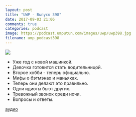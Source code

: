 ```yaml
---
layout: post
title: "UWP - Выпуск 398"
date: 2017-09-03 21:06
comments: true
categories: podcast
image: https://podcast.umputun.com/images/uwp/uwp398.jpg
filename: ump_podcast398
---
```

![](https://podcast.umputun.com/images/uwp/uwp398.jpg)

- Уже год с новой машинкой.
- Девочка готовится стать водительницой.
- Второе хобби - теперь официально.
- Мифы о бэтмэнах и маньяках.
- Теперь они делают это правильно.
- Одни идиоты бьют других.
- Тревожный звонок среди ночи.
- Вопросы и ответы.

[аудио](https://podcast.umputun.com/media/ump_podcast398.mp3)
<audio src="https://podcast.umputun.com/media/ump_podcast398.mp3" preload="none"></audio>
